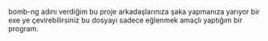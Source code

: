 bomb-ng adını verdiğim bu proje arkadaşlarınıza şaka yapmanıza yarıyor bir exe ye çevirebilirsiniz bu dosyayı sadece eğlenmek amaçlı yaptığım bir program.
